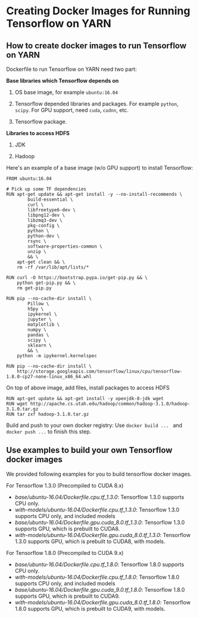 <!--
   Licensed to the Apache Software Foundation (ASF) under one or more
   contributor license agreements.  See the NOTICE file distributed with
   this work for additional information regarding copyright ownership.
   The ASF licenses this file to You under the Apache License, Version 2.0
   (the "License"); you may not use this file except in compliance with
   the License.  You may obtain a copy of the License at

       http://www.apache.org/licenses/LICENSE-2.0

   Unless required by applicable law or agreed to in writing, software
   distributed under the License is distributed on an "AS IS" BASIS,
   WITHOUT WARRANTIES OR CONDITIONS OF ANY KIND, either express or implied.
   See the License for the specific language governing permissions and
   limitations under the License.
-->

# Creating Docker Images for Running Tensorflow on YARN 

## How to create docker images to run Tensorflow on YARN

Dockerfile to run Tensorflow on YARN need two part: 

**Base libraries which Tensorflow depends on**

1) OS base image, for example ```ubuntu:16.04```

2) Tensorflow depended libraries and packages. For example ```python```, ```scipy```. For GPU support, need ```cuda```, ```cudnn```, etc.

3) Tensorflow package.

**Libraries to access HDFS**

1) JDK

2) Hadoop

Here's an example of a base image (w/o GPU support) to install Tensorflow:
```
FROM ubuntu:16.04

# Pick up some TF dependencies
RUN apt-get update && apt-get install -y --no-install-recommends \
        build-essential \
        curl \
        libfreetype6-dev \
        libpng12-dev \
        libzmq3-dev \
        pkg-config \
        python \
        python-dev \
        rsync \
        software-properties-common \
        unzip \
        && \
    apt-get clean && \
    rm -rf /var/lib/apt/lists/*

RUN curl -O https://bootstrap.pypa.io/get-pip.py && \
    python get-pip.py && \
    rm get-pip.py

RUN pip --no-cache-dir install \
        Pillow \
        h5py \
        ipykernel \
        jupyter \
        matplotlib \
        numpy \
        pandas \
        scipy \
        sklearn \
        && \
    python -m ipykernel.kernelspec

RUN pip --no-cache-dir install \
    http://storage.googleapis.com/tensorflow/linux/cpu/tensorflow-1.8.0-cp27-none-linux_x86_64.whl
```

On top of above image, add files, install packages to access HDFS
```
RUN apt-get update && apt-get install -y openjdk-8-jdk wget
RUN wget http://apache.cs.utah.edu/hadoop/common/hadoop-3.1.0/hadoop-3.1.0.tar.gz
RUN tar zxf hadoop-3.1.0.tar.gz
```

Build and push to your own docker registry: Use ```docker build ... ``` and ```docker push ...``` to finish this step.

## Use examples to build your own Tensorflow docker images

We provided following examples for you to build tensorflow docker images.

For Tensorflow 1.3.0 (Precompiled to CUDA 8.x)
 
- *base/ubuntu-16.04/Dockerfile.cpu.tf_1.3.0*: Tensorflow 1.3.0 supports CPU only.
- *with-models/ubuntu-16.04/Dockerfile.cpu.tf_1.3.0*: Tensorflow 1.3.0 supports CPU only, and included models
- *base/ubuntu-16.04/Dockerfile.gpu.cuda_8.0.tf_1.3.0*: Tensorflow 1.3.0 supports GPU, which is prebuilt to CUDA8.
- *with-models/ubuntu-16.04/Dockerfile.gpu.cuda_8.0.tf_1.3.0*: Tensorflow 1.3.0 supports GPU, which is prebuilt to CUDA8, with models.

For Tensorflow 1.8.0 (Precompiled to CUDA 9.x)
 
- *base/ubuntu-16.04/Dockerfile.cpu.tf_1.8.0*: Tensorflow 1.8.0 supports CPU only.
- *with-models/ubuntu-16.04/Dockerfile.cpu.tf_1.8.0*: Tensorflow 1.8.0 supports CPU only, and included models
- *base/ubuntu-16.04/Dockerfile.gpu.cuda_9.0.tf_1.8.0*: Tensorflow 1.8.0 supports GPU, which is prebuilt to CUDA9.
- *with-models/ubuntu-16.04/Dockerfile.gpu.cuda_8.0.tf_1.8.0*: Tensorflow 1.8.0 supports GPU, which is prebuilt to CUDA9, with models.
